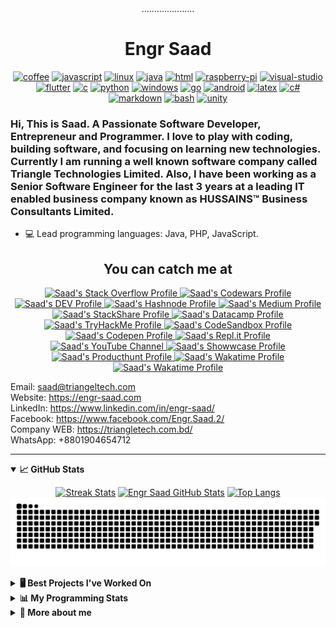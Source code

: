 <div align="center">
..................... 
  <h1 align="center">Engr Saad</h1>

[![coffee][coffee-shield]][coffee-url]
[![javascript][javascript-shield]][javascript-url]
[![linux][linux-shield]][linux-url]
[![java][java-shield]][java-url]
[![html][html-shield]][html-url]
[![raspberry-pi][raspberry-shield]][raspberry-url]
[![visual-studio][vs-shield]][vs-url]
[![flutter][flutter-shield]][flutter-url]
[![c][c-shield]][c-url]
[![python][python-shield]][python-url]
[![windows][windows-shield]][windows-url]
[![go][go-shield]][go-url]
[![android][android-shield]][android-url]
[![latex][latex-shield]][latex-url]
[![c#][c#-shield]][c#-url]
[![markdown][md-shield]][md-url]
[![bash][bash-shield]][bash-url]
[![unity][unity-shield]][unity-url]

</div>

### Hi, This is Saad. A Passionate Software Developer, Entrepreneur and Programmer. I love to play with coding, building software, and focusing on learning new technologies. Currently I am running a well known software company called Triangle Technologies Limited. Also, I have been working as a Senior Software Engineer for the last 3 years at a leading IT enabled business company known as HUSSAINS™ Business Consultants Limited.

- 💻 Lead programming languages: Java, PHP, JavaScript.


<h2 align="center">You can catch me at</h2>

<p align="center">
  <a href="https://stackoverflow.com/users/8378231/engr-saad">
    <img src="https://www.vectorlogo.zone/logos/stackoverflow/stackoverflow-icon.svg" alt="Saad's Stack Overflow Profile" height="30" width="30">
  </a>
  
  <a href="https://www.codewars.com/users/EngrSaad2">
    <img src="https://camo.githubusercontent.com/c6341567c3ede1b4ee0935509a378c482153026f/687474703a2f2f7777772e736f66746c61622e6e7475612e67722f7e6e69636b69652f696d616765732f6c6f676f2f636f6465776172732e706e67" alt="Saad's Codewars Profile" height="30" width="30">
  </a>

  <a href="https://dev.to/engrsaad" style="display: inline;">
    <img src="https://lh3.googleusercontent.com/mmiuKzIq5YPFyjrfFsiNqeGuJY-Rp6wVvE8kus6vuunOnqInN16GTCCUX1937vEbKw" alt="Saad's DEV Profile" height="30" width="30">
  </a>
   
   <a href="https://hashnode.com/@EngrSaad">
    <img src="https://cdn.hashnode.com/res/hashnode/image/upload/v1592752137870/scHk9tTaA.png?auto=compress" alt="Saad's Hashnode Profile" height="30" width="30">
  </a>
  
  <a href="https://medium.com/@EngrSaad">
    <img src="https://www.vectorlogo.zone/logos/medium/medium-tile.svg" alt="Saad's Medium Profile" height="30" width="30">
  </a>
  
  <a href="https://stackshare.io/EngrSaad">
    <img src="https://cdn.worldvectorlogo.com/logos/stackshare.svg" alt="Saad's StackShare Profile" height="30" width="30">
  </a>
  <a href="https://www.datacamp.com/profile/EngrSaad2">
    <img src="https://www.svgrepo.com/show/349332/datacamp.svg" alt="Saad's Datacamp Profile" height="30" width="30"/>
  </a>
  <a href="https://tryhackme.com/p/EngrSaad">
    <img src="https://tryhackme.com/img/favicon.png" alt="Saad's TryHackMe Profile" height="30" width="30"/>
  </a>
  <a href="https://codesandbox.io/u/EngrSaad">
    <img src="https://www.saashub.com/images/app/service_logos/9/ae995212f366/large.png?1528180811" alt="Saad's CodeSandbox Profile" height="30" width="30">
  </a> 
   <a href="https://codepen.io/EngrSaad">
    <img src="https://www.vectorlogo.zone/logos/codepen/codepen-tile.svg" alt="Saad's Codepen Profile" height="30" width="30">
  </a>
  <a href="https://replit.com/@EngrSaad">
    <img src="https://www.vectorlogo.zone/logos/replit/replit-icon.svg" alt="Saad's Repl.it Profile" height="30" width="30">
  </a>
  <a href="https://www.youtube.com/c/EngrSaad">
    <img src="https://www.vectorlogo.zone/logos/youtube/youtube-icon.svg" alt="Saad's YouTube Channel" height="30" width="30">
  </a>
  <a href="https://www.showwcase.com/engrsaad">
    <img src="https://ph-files.imgix.net/d1a35e06-ec86-4a7c-b0f0-b12684ce53c6.png?auto=format" alt="Saad's Showwcase Profile" height="30" width="30"/>
  </a>
  <a href="https://www.producthunt.com/@engrsaad">
    <img src="https://www.vectorlogo.zone/logos/producthunt/producthunt-icon.svg" alt="Saad's Producthunt Profile" height="30" width="30">
  </a>
  <a href="https://wakatime.com/@EngrSaad">
    <img src="https://raw.githubusercontent.com/uiwjs/file-icons/e384633d31ef07cceee07346fbada0aade402e46/icon/wakatime.svg" alt="Saad's Wakatime Profile" height="30" width="30">
  </a>
  <a href="https://app.daily.dev/EngrSaad">
    <img src="https://daily-now-res.cloudinary.com/image/upload/v1614088267/landing/Daily.dev_logo.png" alt="Saad's Wakatime Profile" height="30" width="30">
  </a>
</p>


Email: saad@triangeltech.com<br>
Website: https://engr-saad.com <br>
LinkedIn: https://www.linkedin.com/in/engr-saad/<br>
Facebook: https://www.facebook.com/Engr.Saad.2/<br>
Company WEB: https://triangletech.com.bd/ <br>
WhatsApp: +8801904654712<br>

--------

<details open="">
  <summary><b>📈 GitHub Stats</b></summary>
  <p align="center">
    <a href="https://github.com/EngrSaad2/EngrSaad2"><img alt="Streak Stats" src="https://github-readme-streak-stats.herokuapp.com/?user=EngrSaad2&theme=light"/></a>
    <a href="https://github.com/EngrSaad2/EngrSaad2"><img alt="Engr Saad GitHub Stats" src="https://github-readme-stats.vercel.app/api?username=EngrSaad2&show_icons=true" width=55%/></a>
    <a href="https://github.com/EngrSaad2/EngrSaad2"><img alt="Top Langs" src="https://github-readme-stats.vercel.app/api/top-langs/?username=EngrSaad2&layout=compact&langs_count=8" width=40%/></a>
   <a href="https://github.com/mikyll/mikyll"><img alt="Snake animation" src="https://github.com/mikyll/mikyll/blob/output/github-contribution-grid-snake.svg"/></a>
  </p>
</details>

<details>
  <summary><b>🖥️ Best Projects I've Worked On</b></summary>
  
  <h3>Al Quran With English and Bengali Translation</h3>
  <br/>
  <p align="center">
    Watch me, <a href="https://www.youtube.com/c/EngrSaad">Engr Saad</a> on YouTube!
  </p>
</details>

<details>
  <summary><b>📊 My Programming Stats</b></summary>
  
  <!--START_SECTION:waka-->
![Code Time](http://img.shields.io/badge/Code%20Time-153%20hrs%2039%20mins-blue)

![Lines of code](https://img.shields.io/badge/From%20Hello%20World%20I%27ve%20Written-42%20Thousand%20lines%20of%20code-blue)

**I'm a Night 🦉** 

```text
🌞 Morning    76 commits     ██░░░░░░░░░░░░░░░░░░░░░░░   8.23% 
🌆 Daytime    279 commits    ███████░░░░░░░░░░░░░░░░░░   30.19% 
🌃 Evening    259 commits    ███████░░░░░░░░░░░░░░░░░░   28.03% 
🌙 Night      310 commits    ████████░░░░░░░░░░░░░░░░░   33.55%

```


 Last Updated on 05/02/2022 08:37:50 UTC
<!--END_SECTION:waka-->
  
</details>

<details>
  <summary><b>🧐 More about me</b></summary>
  
  ### 🔎 Interests
  - 👾 Anime, top 3: Attack on Titans, Naruto, Demon Slayer
  - ❓ Problem solving
  - 🕹️ Old consoles (GameBoy Advance)
  - 🌱 Nature, Specially Sea Beach.

</details>

<!-- OS -->
[linux-shield]: https://img.shields.io/badge/Linux-FCC624?style=flat-square&logo=linux&logoColor=black
[linux-url]: https://www.linux.org/
[debian-shield]: https://img.shields.io/badge/Debian-A81D33?style=flat-square&logo=debian&logoColor=white
[debian-url]: https://www.debian.org/
[android-shield]: https://img.shields.io/badge/Android-3DDC84?style=flat-square&logo=android&logoColor=white
[android-url]: https://www.android.com/
[windows-shield]: https://img.shields.io/badge/Windows-0078D6?style=flat-square&logo=windows&logoColor=white
[windows-url]: https://www.youtube.com/watch?v=zjedLeVGcfE&t=11s
<!-- programming languages -->
[java-shield]: https://img.shields.io/badge/Java-ED8B00?style=flat-square&logo=java&logoColor=white
[java-url]: https://www.java.com
[c-shield]: https://img.shields.io/badge/C-00599C?style=flat-square&logo=c&logoColor=white
[c-url]: http://www.open-std.org/jtc1/sc22/wg14/
[bash-shield]: https://img.shields.io/badge/Bash_Script-353535?style=flat-square&logo=gnu-bash&logoColor=white
[bash-url]: https://www.gnu.org/software/bash/
[javascript-shield]: https://img.shields.io/badge/JavaScript-FFDD00?style=flat-square&logo=javascript&logoColor=black
[javascript-url]: https://www.javascript.com/
[python-shield]: https://img.shields.io/badge/Python-3670A0?style=flat-square&logo=python&logoColor=ffdd54
[python-url]: https://www.python.org/
[go-shield]: https://img.shields.io/badge/Go-00ADD8.svg?style=flat-square&logo=go&logoColor=white
[go-url]: https://go.dev/
[c#-shield]: https://img.shields.io/badge/C%23-%23239120.svg?style=flat-square&logo=c-sharp&logoColor=white
[c#-url]: https://docs.microsoft.com/en-us/dotnet/csharp/
[ada-shield]:
[ada-url]: 
<!-- markdown languages -->
[html-shield]: https://img.shields.io/badge/HTML5-E34F26?style=flat-square&logo=html5&logoColor=white
[html-url]: https://www.html.it/
[latex-shield]: https://img.shields.io/badge/LaTeX-47A141?style=flat-square&logo=LaTeX&logoColor=white
[latex-url]: https://www.latex-project.org/
[css-shield]: https://img.shields.io/badge/CSS3-1572B6?style=flat-square&logo=css3&logoColor=white
[css-url]: https://www.w3schools.com/css/
[md-shield]: https://img.shields.io/badge/Markdown-575757.svg?style=flat-square&logo=markdown&logoColor=white
[md-url]: https://www.markdownguide.org/
<!-- Engine & IDE -->
[unity-shield]: https://img.shields.io/badge/Unity-000000?style=flat-square&logo=unity&logoColor=white
[unity-url]: https://unity.com/
[eclipse-shield]: https://img.shields.io/badge/-Eclipse-333333?style=flat-square&logo=eclipse-ide&logoColor=white
[eclipse-url]: https://www.eclipse.org/
[vs-shield]: https://img.shields.io/badge/Visual_Studio-5C2D91?style=flat-square&logo=visual%20studio&logoColor=white
[vs-url]: https://visualstudio.microsoft.com/
[sublime-shield]: https://img.shields.io/badge/Sublime_Text-%23575757.svg?&style=flat-square&logo=sublime-text&logoColor=important
[sublime-url]: https://www.sublimetext.com/
<!-- Frameworks & Libraries -->
[flutter-shield]: https://img.shields.io/badge/Flutter-%2302569B.svg?style=flat-square&logo=Flutter&logoColor=white
[flutter-url]: https://flutter.dev/
<!-- Social Networks -->
[linkedin-shield]: https://img.shields.io/badge/LinkedIn-0077B5?style=flat-square&logo=linkedin&logoColor=white
[linkedin-url]: https://www.linkedin.com/in/michele-righi/?locale=en_US
<!-- Others -->
[raspberry-shield]: https://img.shields.io/badge/-RaspberryPi-C51A4A?style=flat-square&logo=Raspberry-Pi
[raspberry-url]: https://www.raspberrypi.org/

[coffee-shield]: https://img.shields.io/badge/Buy_Me_A_Coffee-F7DF1E?style=flat-square&logo=buy-me-a-coffee&logoColor=black
[coffee-url]: https://www.buymeacoffee.com/EngrSaad2
<!-- https://paypal.me/raselhasandurjoy@gmail.com -->
<!-- more badges: https://badgen.net/ and https://github.com/Ileriayo/markdown-badges#office -->

